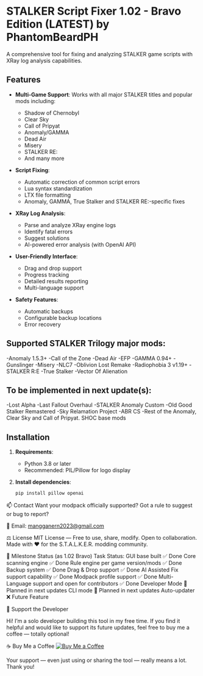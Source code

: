 # STALKER Script Fixer 1.02 - Bravo Edition (LATEST) by PhantomBeardPH 

A comprehensive tool for fixing and analyzing STALKER game scripts with XRay log analysis capabilities.

## Features

- **Multi-Game Support**: Works with all major STALKER titles and popular mods including:
  - Shadow of Chernobyl
  - Clear Sky
  - Call of Pripyat
  - Anomaly/GAMMA
  - Dead Air
  - Misery
  - STALKER RE:
  - And many more

- **Script Fixing**:
  - Automatic correction of common script errors
  - Lua syntax standardization
  - LTX file formatting
  - Anomaly, GAMMA, True Stalker and  STALKER RE:-specific fixes

- **XRay Log Analysis**:
  - Parse and analyze XRay engine logs
  - Identify fatal errors
  - Suggest solutions
  - AI-powered error analysis (with OpenAI API)

- **User-Friendly Interface**:
  - Drag and drop support
  - Progress tracking
  - Detailed results reporting
  - Multi-language support

- **Safety Features**:
  - Automatic backups
  - Configurable backup locations
  - Error recovery
 
## Supported STALKER Trilogy major mods:

  -Anomaly 1.5.3+
  -Call of the Zone
  -Dead Air
  -EFP
  -GAMMA 0.94+
  -Gunslinger 
  -Misery
  -NLC7
  -Oblivion Lost Remake
  -Radiophobia 3 v1.19+
  -STALKER R:E
  -True Stalker
  -Vector Of Alienation

## To be implemented in next update(s):

  -Lost Alpha
  -Last Fallout Overhaul
  -STALKER Anomaly Custom
  -Old Good Stalker Remastered
  -Sky Relamation Project
  -ABR CS
  -Rest of the Anomaly, Clear Sky and Call of Pripyat. SHOC base mods
  
## Installation

1. **Requirements**:
   - Python 3.8 or later
   - Recommended: PIL/Pillow for logo display

2. **Install dependencies**:
   ```bash
   pip install pillow openai 
   
📫 Contact
Want your modpack officially supported?
Got a rule to suggest or bug to report?

📧 Email: mangganern2023@gmail.com

⚖️ License
MIT License — Free to use, share, modify.
Open to collaboration. Made with ❤️ for the S.T.A.L.K.E.R. modding community.

🏁 Milestone Status (as 1.02 Bravo)
Task	Status:
GUI base built	✅ Done
Core scanning engine	✅ Done
Rule engine per game version/mods	✅ Done
Backup system	✅ Done
Drag & Drop support	✅ Done
AI Assisted Fix support capability	✅ Done
Modpack profile support	✅ Done
Multi-Language support and open for contributors ✅ Done
Developer Mode	🔄 Planned in next updates
CLI mode	🔄 Planned in next updates
Auto-updater	❌ Future Feature

💖 Support the Developer

Hi! I’m a solo developer building this tool in my free time. If you find it helpful and would like to support its future updates, feel free to buy me a coffee — totally optional!

☕ Buy Me a Coffee [![Buy Me a Coffee](https://img.shields.io/badge/Buy%20Me%20a%20Coffee-phantombeardph-yellow?style=flat-square&logo=buy-me-a-coffee)](https://buymeacoffee.com/phantombeardph)

Your support — even just using or sharing the tool — really means a lot. Thank you!



